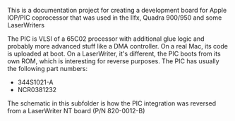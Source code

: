 This is a documentation project for creating a development board for Apple IOP/PIC coprocessor that was used in the IIfx, Quadra 900/950 and some LaserWriters

The PIC is VLSI of a 65C02 processor with additional glue logic and probably more advanced stuff like a DMA controller. On a real Mac, its code is uploaded at boot.
On a LaserWriter, it's different, the PIC boots from its own ROM, which is interesting for reverse purposes. The PIC has usually the following part numbers:
- 344S1021-A
- NCR0381232

The schematic in this subfolder is how the PIC integration was reversed from a LaserWriter NT board (P/N 820-0012-B)
